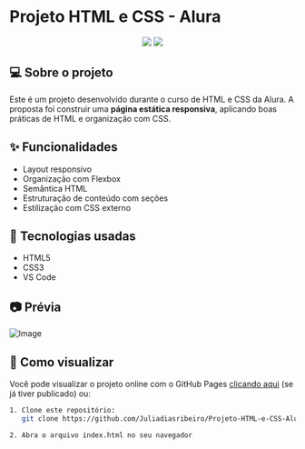 # Projeto HTML e CSS - Alura

<p align="center">
  <img src="https://img.shields.io/badge/HTML5-orange?style=flat-square&logo=html5" />
  <img src="https://img.shields.io/badge/CSS3-blue?style=flat-square&logo=css3" />
</p>

## 💻 Sobre o projeto

Este é um projeto desenvolvido durante o curso de HTML e CSS da Alura. A proposta foi construir uma **página estática responsiva**, aplicando boas práticas de HTML e organização com CSS.

## ✨ Funcionalidades

- Layout responsivo
- Organização com Flexbox
- Semântica HTML
- Estruturação de conteúdo com seções
- Estilização com CSS externo

## 🔧 Tecnologias usadas

- HTML5
- CSS3
- VS Code

## 📷 Prévia

![Image](https://github.com/user-attachments/assets/582fc591-3dae-448c-988b-d751dfc4700f)

## 🚀 Como visualizar

Você pode visualizar o projeto online com o GitHub Pages [clicando aqui](https://juliadiasribeiro.github.io/Projeto-HTML-e-CSS-Alura/) (se já tiver publicado) ou:

```bash
1. Clone este repositório:
   git clone https://github.com/Juliadiasribeiro/Projeto-HTML-e-CSS-Alura.git

2. Abra o arquivo index.html no seu navegador
